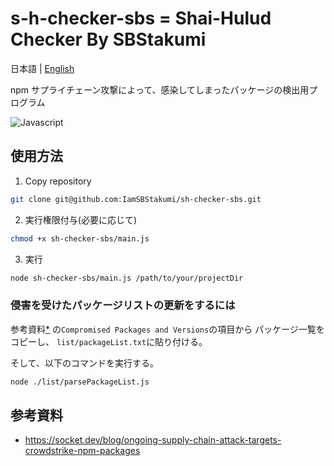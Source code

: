 # s-h-checker-sbs = Shai-Hulud Checker By SBStakumi

日本語 | [English](./README.md)

npm サプライチェーン攻撃によって、感染してしまったパッケージの検出用プログラム

![Javascript](https://img.shields.io/badge/-Javascript-F2C63C.svg?logo=javascript&style=for-the-badge)

## 使用方法

1. Copy repository

```bash
git clone git@github.com:IamSBStakumi/sh-checker-sbs.git
```

2. 実行権限付与(必要に応じて)

```bash
chmod +x sh-checker-sbs/main.js
```

3. 実行

```bash
node sh-checker-sbs/main.js /path/to/your/projectDir
```

### 侵害を受けたパッケージリストの更新をするには

参考資料[\*](https://socket.dev/blog/ongoing-supply-chain-attack-targets-crowdstrike-npm-packages) の`Compromised Packages and Versions`の項目から
パッケージ一覧をコピーし、 `list/packageList.txt`に貼り付ける。

そして、以下のコマンドを実行する。

```bash
node ./list/parsePackageList.js
```

## 参考資料

- https://socket.dev/blog/ongoing-supply-chain-attack-targets-crowdstrike-npm-packages
